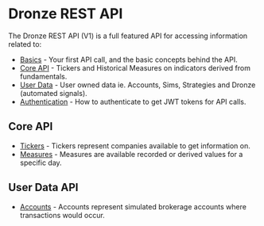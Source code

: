 # Dronze REST API

The Dronze REST API (V1) is a full featured API for accessing information related to:

* [Basics](/user-guide/basics/) - Your first API call, and the basic concepts behind the API.
* [Core API](/user-guide/core/) - Tickers and Historical Measures on indicators derived from fundamentals.
* [User Data](/user-guide/userdata/) - User owned data ie. Accounts, Sims, Strategies and Dronze (automated signals).
* [Authentication](/user-guide/auth/) - How to authenticate to get JWT tokens for API calls.

## Core API

* [Tickers](/api/rest-tickers-v1/) - Tickers represent companies available to get information on.
* [Measures](/api/rest-measures-v1/) - Measures are available recorded or derived values for a specific day.

## User Data API

* [Accounts](/api/rest-accounts-v1/) - Accounts represent simulated brokerage accounts where transactions would occur.
